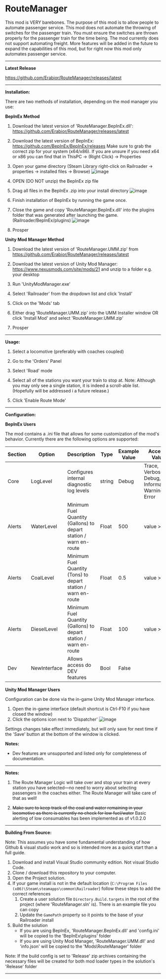 

# RouteManager
This mod is VERY barebones. The purpose of this mod is to allow people to automate passenger service. This mod does not automate the throwing of switches for the passenger train. You must ensure the switches are thrown properly for the passenger train for the time being. The mod currently does not support automating freight.  More features will be added in the future to expand the capabilities of this mod, but for right now this mod only automates passenger service.

***

**Latest Release**

https://github.com/Erabior/RouteManager/releases/latest

***

**Installation:**

There are two methods of installation, depending on the mod manager you use:

**BepInEx Method**
1. Download the latest version of 'RouteManager.BepInEx.dll': https://github.com/Erabior/RouteManager/releases/latest

2. Download the latest version of BepInEx: https://github.com/BepInEx/BepInEx/releases Make sure to grab the correct zip for your system (x64/x86). If you are unsure if you need x64 or x86 you can find that in ThisPC -> (Right Click) -> Properties

3. Open your game directory (Steam Library right-click on Railroader -> properties -> installed files -> Browse)
![image](https://github.com/Erabior/RouteManager/assets/7718625/0b75293a-9092-4cb1-a7cc-7125cf09f799)

4. OPEN (DO NOT unzip) the BepInEx zip file

5. Drag all files in the BepInEx .zip into your install directory
![image](https://github.com/Erabior/RouteManager/assets/7718625/4eec8c87-4a12-4d99-9cc5-a255ebdd16d5)

6. Finish installation of BepInEx by running the game once.

7. Close the game and copy 'RouteManager.BepInEx.dll' into the plugins folder that was generated after launching the game.(Railroader/BepInEx/plugins)
![image](https://github.com/Erabior/RouteManager/assets/7718625/d8719272-514b-4b7d-96f4-f765bb751eca)

8. Prosper


**Unity Mod Manager Method**
1. Download the latest version of 'RouteManager.UMM.zip' from https://github.com/Erabior/RouteManager/releases/latest

2. Download the latest version of Unity Mod Manager: https://www.nexusmods.com/site/mods/21 and unzip to a folder e.g. your desktop

3. Run 'UnityModManager.exe'

4. Select 'Railroader' from the dropdown list and click 'Install'

5. Click on the 'Mods' tab

6. Either drag 'RouteManager.UMM.zip' into the UMM Installer window OR click 'Install Mod' and select 'RouteManager.UMM.zip'

7. Prosper

***

**Usage:**

1. Select a locomotive (preferably with coaches coupled)

2. Go to the 'Orders' Panel

3. Select 'Road' mode

4. Select all of the stations you want your train to stop at. Note: Although you may only see a single station, it is indeed a scroll-able list. (Hopefully will be addressed i a future release.)

5. Click 'Enable Route Mode'

***

**Configuration:**

**BepInEx Users**

The mod contains a .ini file that allows for some customization of the mod's behavior. Currently there are the following options are supported:

| Section| Option | Description | Type | Example Value | Accepted Values
|--|--|--|--|--|--|
| Core | LogLevel  | Configures internal diagnostic log levels | string | Debug | Trace, Verbose, Debug, Informational, Warning, Error
| Alerts | WaterLevel| Minimum Fuel Quantity (Gallons) to depart station / warn en-route | Float | 500 | value >= 0
| Alerts | CoalLevel|  Minimum Fuel Quantity (Tons) to depart station / warn  en-route  | Float | 0.5 | value  >= 0
| Alerts | DieselLevel|  Minimum Fuel Quantity (Gallons) to depart station / warn  en-route  | Float | 100 | value  >= 0
| Dev | NewInterface  | Allows access do DEV features | Bool | False |

**Unity Mod Manager Users**

Configuration can be done via the in-game Unity Mod Manager interface.
1. Open the in-game interface (default shortcut is Ctrl-F10 if you have closed the window)
2. Click the options icon next to 'Dispatcher'
![image](https://i.imgur.com/hWr019p.png)

Settings changes take effect immediately, but will only save for next time if the 'Save' button at the bottom of the window is clicked.

**Notes:**

- Dev features are unsupported and listed only for completeness of documentation.

***

**Notes:**

1. The Route Manager Logic will take over and stop your train at every station you have selected—no need to worry about selecting passengers in the coaches either. The Route Manager will take care of that as well!

2. ~~Make sure to keep track of the coal and water remaining in your locomotive as there is currently no check for low fuel/water~~
Basic alerting of low consumables has been implemented as of v1.0.2.0

***

**Building From Source:**

Note: This assumes you have some fundamental understanding of how Github & visual studio work and so is intended more as a quick start than a full guide.
 1. Download and install Visual Studio community edition. Not visual Studio Code.
 2. Clone / download this repository to your computer.
 3. Open the Project solution.
 4. If your game install is not in the default location (`C:\Program Files (x86)\Steam\steamapps\common\Railroader`) follow these steps to add the correct references
     1. Create a user solution file `Directory.Build.targets` in the root of the project (where 'RouteManager.sln' is). There is an example file you can copy
     2. Update the `GamePath` property so it points to the base of your Railroader install
 5. Build the solution
	* If you are using BepInEx, 'RouteManager.BepInEx.dll' and 'config.ini' will be copied to the 'BepInEx\plugins' folder
	* If you are using Unity Mod Manager, 'RouteManager.UMM.dll' and 'info.json' will be copied to the 'Mods\RouteManager' folder
	
Note: If the build config is set to 'Release' zip archives containing the necessary files will be created for both mod loader types in the solution's 'Release' folder


***





